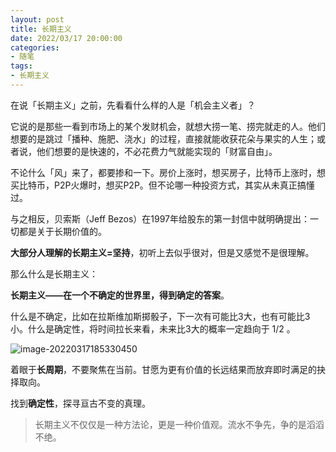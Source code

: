 ```yaml
---
layout: post
title: 长期主义
date: 2022/03/17 20:00:00
categories:
- 随笔
tags:
- 长期主义
---
```


在说「长期主义」之前，先看看什么样的人是「机会主义者」？

它说的是那些一看到市场上的某个发财机会，就想大捞一笔、捞完就走的人。他们想要的是跳过「播种、施肥、浇水」的过程，直接就能收获花朵与果实的人生；或者说，他们想要的是快速的，不必花费力气就能实现的「财富自由」。

不论什么「风」来了，都要掺和一下。房价上涨时，想买房子，比特币上涨时，想买比特币，P2P火爆时，想买P2P。但不论哪一种投资方式，其实从未真正搞懂过。



与之相反，贝索斯（Jeff Bezos）在1997年给股东的第一封信中就明确提出：一切都是关于长期价值的。

**大部分人理解的长期主义=坚持**，初听上去似乎很对，但是又感觉不是很理解。

那么什么是长期主义：

**长期主义——在一个不确定的世界里，得到确定的答案**。



什么是不确定，比如在拉斯维加斯掷骰子，下一次有可能比3大，也有可能比3小。什么是确定性，将时间拉长来看，未来比3大的概率一定趋向于 1/2 。

![image-20220317185330450](https://pics.naaln.com/blog/2022-03-17-bc0cb4.png-basicBlog)



着眼于**长周期**，不要聚焦在当前。甘愿为更有价值的长远结果而放弃即时满足的抉择取向。

找到**确定性**，探寻亘古不变的真理。




> 长期主义不仅仅是一种方法论，更是一种价值观。流水不争先，争的是滔滔不绝。

